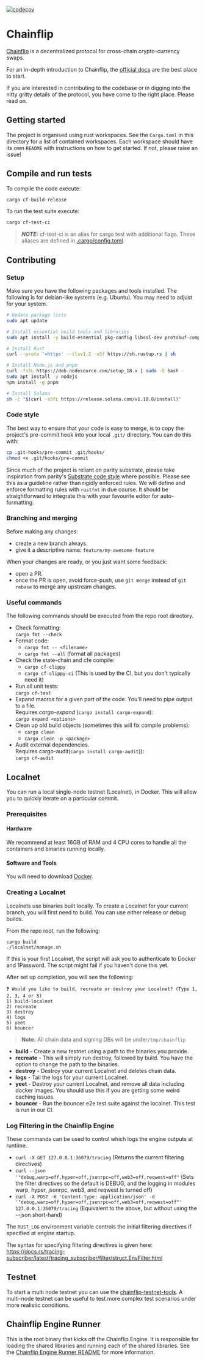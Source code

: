 [![codecov](https://codecov.io/gh/chainflip-io/chainflip-backend/branch/main/graph/badge.svg?token=20X24B8IXC)](https://codecov.io/gh/chainflip-io/chainflip-backend)

# Chainflip

[Chainflip](https://chainflip.io/) is a decentralized protocol for cross-chain crypto-currency swaps.

For an in-depth introduction to Chainflip, the [official docs](https://docs.chainflip.io/) are the best place to start.

If you are interested in contributing to the codebase or in digging into the nitty gritty details of the protocol, you have come to the right place. Please read on.

## Getting started

The project is organised using rust workspaces. See the `Cargo.toml` in this directory for a list of contained
workspaces. Each workspace should have its own `README` with instructions on how to get started. If not, please raise an issue!

## Compile and run tests

To compile the code execute:

```bash
cargo cf-build-release
```

To run the test suite execute:

```bash
cargo cf-test-ci
```

> **_NOTE:_**  cf-test-ci is an alias for cargo test with additional flags. These aliases are defined in [.cargo/config.toml](.cargo/config.toml).

## Contributing
### Setup
Make sure you have the following packages and tools installed. The following is for debian-like systems (e.g. Ubuntu). You may need to adjust for your system.

```bash
# Update package lists
sudo apt update

# Install essential build tools and libraries
sudo apt install -y build-essential pkg-config libssl-dev protobuf-compiler clang cmake jq

# Install Rust
curl --proto '=https' --tlsv1.2 -sSf https://sh.rustup.rs | sh

# Install Node.js and pnpm
curl -fsSL https://deb.nodesource.com/setup_18.x | sudo -E bash -
sudo apt install -y nodejs
npm install -g pnpm

# Install Solana
sh -c "$(curl -sSfL https://release.solana.com/v1.18.8/install)"
```

### Code style

The best way to ensure that your code is easy to merge, is to copy the project's pre-commit hook into your local `.git/`
directory. You can do this with:

```bash
cp .git-hooks/pre-commit .git/hooks/
chmod +x .git/hooks/pre-commit
```

Since much of the project is reliant on parity substrate, please take inspiration from
parity's [Substrate code style](https://github.com/paritytech/substrate/blob/master/docs/STYLE_GUIDE.md) where possible.
Please see this as a guideline rather than rigidly enforced rules. We will define and enforce formatting rules
with `rustfmt` in due course. It should be straightforward to integrate this with your favourite editor for
auto-formatting.

### Branching and merging

Before making any changes:

- create a new branch always.
- give it a descriptive name: `feature/my-awesome-feature`

When your changes are ready, or you just want some feedback:

- open a PR.
- once the PR is open, avoid force-push, use `git merge` instead of `git rebase` to merge any upstream changes.

### Useful commands

The following commands should be executed from the repo root directory.

- Check formatting:<br>
  `cargo fmt --check`
- Format code:<br>
  - `cargo fmt -- <filename>`
  - `cargo fmt --all` (format all packages)
- Check the state-chain and cfe compile:
  - `cargo cf-clippy`
  - `cargo cf-clippy-ci` (This is used by the CI, but you don't typically need it)
- Run all unit tests:<br>
  `cargo cf-test`
- Expand macros for a given part of the code. You'll need to pipe output to a file.<br>
  Requires _cargo-expand_ (`cargo install cargo-expand`):<br>
  `cargo expand <options>`
- Clean up old build objects (sometimes this will fix compile problems):
  - `cargo clean`
  - `cargo clean -p <package>`
- Audit external dependencies.<br>
  Requires cargo-audit(`cargo install cargo-audit`)):<br>
  `cargo cf-audit`

## Localnet

You can run a local single-node testnet (Localnet), in Docker. This will allow you to quickly iterate on a particular
commit.

### Prerequisites

#### Hardware
We recommend at least 16GB of RAM and 4 CPU cores to handle all the containers and binaries running locally.

#### Software and Tools
You will need to download [Docker](https://docs.docker.com/get-docker/).

### Creating a Localnet

Localnets use binaries built locally. To create a Localnet for your current branch, you will first need to build. You can use either release or debug builds.

From the repo root, run the following:

```shell
cargo build
./localnet/manage.sh
```

If this is your first Localnet, the script will ask you to authenticate to Docker and 1Password. The script might fail if you haven't done this yet.

After set up completion, you will see the following:

```shell
❓ Would you like to build, recreate or destroy your Localnet? (Type 1, 2, 3, 4 or 5)
1) build-localnet
2) recreate
3) destroy
4) logs
5) yeet
6) bouncer
```

> **Note:** All chain data and signing DBs will be under`/tmp/chainflip`

- **build** - Create a new testnet using a path to the binaries you provide.
- **recreate** - This will simply run destroy, followed by build. You have the option to change the path to the binaries.
- **destroy** - Destroy your current Localnet and deletes chain data.
- **logs** - Tail the logs for your current Localnet.
- **yeet** - Destroy your current Localnet, and remove all data including docker images. You should use this if you are getting some weird caching issues.
- **bouncer** - Run the bouncer e2e test suite against the localnet. This test is run in our CI.

### Log Filtering in the Chainflip Engine

These commands can be used to control which logs the engine outputs at runtime.

- `curl -X GET 127.0.0.1:36079/tracing` (Returns the current filtering directives)
- `curl --json '"debug,warp=off,hyper=off,jsonrpc=off,web3=off,reqwest=off"` (Sets the filter directives so the default is DEBUG, and the logging in modules warp, hyper, jsonrpc, web3, and reqwest is turned off)
- `curl -X POST -H 'Content-Type: application/json' -d '"debug,warp=off,hyper=off,jsonrpc=off,web3=off,reqwest=off"' 127.0.0.1:36079/tracing` (Equivalent to the above, but without using the --json short-hand)

The `RUST_LOG` environment variable controls the initial filtering directives if specified at engine startup.

The syntax for specifying filtering directives is given here: <https://docs.rs/tracing-subscriber/latest/tracing_subscriber/filter/struct.EnvFilter.html>

## Testnet

To start a multi node testnet you can use the [chainflip-testnet-tools](https://github.com/chainflip-io/chainflip-testnet-tools). A multi-node testnet can be useful to test more complex test scenarios under more realistic conditions.

## Chainflip Engine Runner

This is the root binary that kicks off the Chainflip Engine. It is responsible for loading the shared libraries and running each of the shared libraries. See the [Chainflip Engine Runner README](./engine-runner-bin/README.md) for more information.
